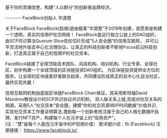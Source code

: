 基于你的灵魂信誉，构建“人以群分”的创新者品牌经济。
 
 -------- FaceBlock创始人  华源慧           
 
 
关于FaceBlock
FaceBlock(脸缘)是由极客“华源慧”于2019年创建，其愿景是构建一个透明，真实的信用IP社交网络！
FaceBlock是运行独立公链上的DAO组织，由SCP共识算法Quorum Slice信任切片形成”5人安全圈“的信用互联网，
并可公平灵活地升级去中心化治理协议。让真正的科技创新者不断地Focus前沿科技创新，打造真正属于自己的信用IP的社交资本。 

FaceBlock链接了全球顶级技术团队、风投机构、培训机构、行业专家、全球社区，初步构建一个全球顶级的区块链投资DAO组织。
为区块链投资提供全方位的服务，让全球的区块链爱好者联合起来，共同建设形成真正的去中心化自治社区，最终实现共赢！ 

信用互联网机制由底层区块链FaceBlock Chain保证，其采用斯坦福David Mazières教授设计的SCP共识协议共识机制， 
将人脉关系上链,完成对社交关系的朔源。采用5人“社交资本”安全圈，建模“你的社交资源I和IP时间数据”价值共识,
实现社交资本工作量证明算法,激励每一个创新者抢注属于自己的人格化数据IP品牌，发行NFT资产，构建每个人在元宇宙上的“信用资产”。  
(注：“慧”是每个人能在元宇宙中的IP信用价值）
更详细介绍：fb [Faceblock]
注册链接： https://www.faceblock.io/ 
